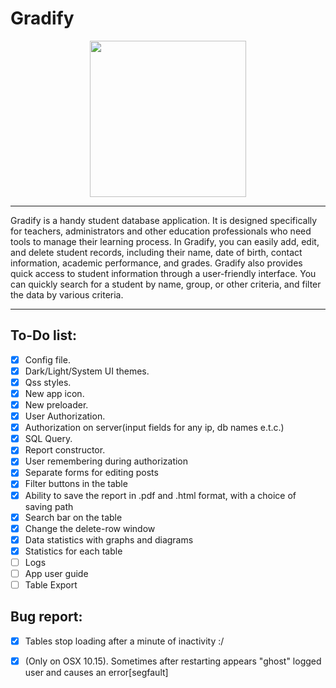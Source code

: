 # Gradify

<p align="center">
  <img src="https://github.com/MikeostCorp/Gradify/blob/main/src/img/iconSets/icon_512x512%402x.png" width="250" height="250">
</p>

----

Gradify is a handy student database application. It is designed specifically for teachers, administrators and other education professionals who need tools to manage their learning process.
In Gradify, you can easily add, edit, and delete student records, including their name, date of birth, contact information, academic performance, and grades.
Gradify also provides quick access to student information through a user-friendly interface. You can quickly search for a student by name, group, or other criteria, and filter the data by various criteria.

----

## To-Do list:
- [X] Config file.
- [X] Dark/Light/System UI themes.
- [X] Qss styles.
- [X] New app icon.
- [X] New preloader.
- [X] User Authorization.
- [X] Authorization on server(input fields for any ip, db names e.t.c.)
- [X] SQL Query.
- [X] Report constructor.
- [X] User remembering during authorization
- [X] Separate forms for editing posts
- [X] Filter buttons in the table
- [X] Ability to save the report in .pdf and .html format, with a choice of saving path
- [X] Search bar on the table
- [X] Change the delete-row window
- [X] Data statistics with graphs and diagrams
- [X] Statistics for each table
- [ ] Logs
- [ ] App user guide
- [ ] Table Export

## Bug report:
- [X] Tables stop loading after a minute of inactivity :/
- [X] (Only on OSX 10.15). Sometimes after restarting appears "ghost" logged user and causes an error[segfault]

